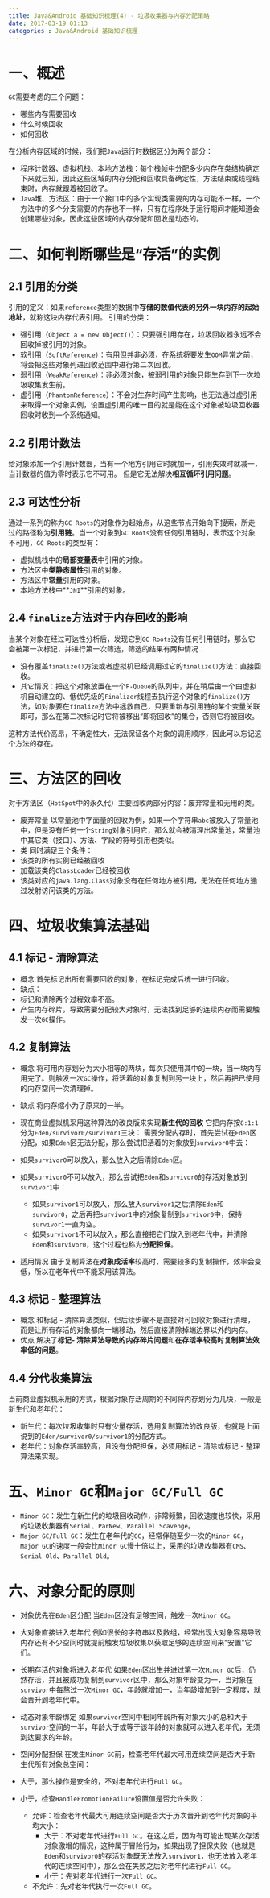 ```yaml
---
title: Java&Android 基础知识梳理(4) - 垃圾收集器与内存分配策略
date: 2017-03-19 01:13
categories : Java&Android 基础知识梳理
---
```

# 一、概述
`GC`需要考虑的三个问题：
- 哪些内存需要回收
- 什么时候回收
- 如何回收

在分析内存区域的时候，我们把`Java`运行时数据区分为两个部分：
- 程序计数器、虚拟机栈、本地方法栈：每个栈帧中分配多少内存在类结构确定下来就已知，因此这些区域的内存分配和回收具备确定性，方法结束或线程结束时，内存就跟着被回收了。
- `Java`堆、方法区：由于一个接口中的多个实现类需要的内存可能不一样，一个方法中的多个分支需要的内存也不一样，只有在程序处于运行期间才能知道会创建哪些对象，因此这些区域的内存分配和回收是动态的。

# 二、如何判断哪些是“存活”的实例
## 2.1 引用的分类
引用的定义：如果`reference`类型的数据中**存储的数值代表的另外一块内存的起始地址**，就称这块内存代表引用。
引用的分类：
- 强引用（`Object a = new Object()`）：只要强引用存在，垃圾回收器永远不会回收掉被引用的对象。
- 软引用（`SoftReference`）：有用但并非必须，在系统将要发生`OOM`异常之前，将会把这些对象列进回收范围中进行第二次回收。
- 弱引用（`WeakReference`）：非必须对象，被弱引用的对象只能生存到下一次垃圾收集发生前。
- 虚引用（`PhantomReference`）：不会对生存时间产生影响，也无法通过虚引用来取得一个对象实例，设置虚引用的唯一目的就是能在这个对象被垃圾回收器回收时收到一个系统通知。

## 2.2 引用计数法
给对象添加一个引用计数器，当有一个地方引用它时就加一，引用失效时就减一，当计数器的值为零时表示它不可用。
但是它无法解决**相互循环引用问题**。
## 2.3 可达性分析
通过一系列的称为`GC Roots`的对象作为起始点，从这些节点开始向下搜索，所走过的路径称为**引用链**。当一个对象到`GC Roots`没有任何引用链时，表示这个对象不可用，`GC Roots`的类型有：
- 虚拟机栈中的**局部变量表**中引用的对象。
- 方法区中**类静态属性**引用的对象。
- 方法区中**常量**引用的对象。
- 本地方法栈中**`JNI`**引用的对象。

## 2.4 `finalize`方法对于内存回收的影响
当某个对象在经过可达性分析后，发现它到`GC Roots`没有任何引用链时，那么它会被第一次标记，并进行第一次筛选，筛选的结果有两种情况：
- 没有覆盖`finalize()`方法或者虚拟机已经调用过它的`finalize()`方法：直接回收。
- 其它情况：把这个对象放置在一个`F-Queue`的队列中，并在稍后由一个由虚拟机自动建立的、低优先级的`Finalizer`线程去执行这个对象的`finalize()`方法，如对象要在`finalize`方法中拯救自己，只要重新与引用链的某个变量关联即可，那么在第二次标记时它将被移出“即将回收”的集合，否则它将被回收。

这种方法代价高昂，不确定性大，无法保证各个对象的调用顺序，因此可以忘记这个方法的存在。

# 三、方法区的回收
对于方法区（`HotSpot`中的永久代）主要回收两部分内容：废弃常量和无用的类。
- 废弃常量
以常量池中字面量的回收为例，如果一个字符串`abc`被放入了常量池中，但是没有任何一个`String`对象引用它，那么就会被清理出常量池，常量池中其它类（接口）、方法、字段的符号引用也类似。
- 类
同时满足三个条件：
 - 该类的所有实例已经被回收
 - 加载该类的`ClassLoader`已经被回收
 - 该类对应的`java.lang.Class`对象没有在任何地方被引用，无法在任何地方通过发射访问该类的方法。

# 四、垃圾收集算法基础
## 4.1 标记 - 清除算法
- 概念
首先标记出所有需要回收的对象，在标记完成后统一进行回收。
- 缺点：
 - 标记和清除两个过程效率不高。
 - 产生内存碎片，导致需要分配较大对象时，无法找到足够的连续内存而需要触发一次`GC`操作。

## 4.2 复制算法
- 概念
将可用内存划分为大小相等的两块，每次只使用其中的一块，当一块内存用完了。则触发一次`GC`操作，将活着的对象复制到另一块上，然后再把已使用的内存空间一次清理掉。
- 缺点
将内存缩小为了原来的一半。
- 现在商业虚拟机采用这种算法的改良版来实现**新生代的回收**
它把内存按`8:1:1`分为`Eden/survivor0/survivor1`三块：
 需要分配内存时，首先尝试在`Eden`区分配，如果`Eden`区无法分配，那么尝试把活着的对象放到`survivor0`中去：
 - 如果`survivor0`可以放入，那么放入之后清除`Eden`区。
 - 如果`survivor0`不可以放入，那么尝试把`Eden`和`survivor0`的存活对象放到`survivor1`中：
   - 如果`survivor1`可以放入，那么放入`survivor1`之后清除`Eden`和`survivor0`，之后再把`survivor1`中的对象复制到`survivor0`中，保持`survivor1`一直为空。
   - 如果`survivor1`不可以放入，那么直接把它们放入到老年代中，并清除`Eden`和`survivor0`，这个过程也称为**分配担保**。

- 适用情况
由于复制算法在**对象成活率**较高时，需要较多的复制操作，效率会变低，所以在老年代中不能采用该算法。

## 4.3 标记 - 整理算法
- 概念
和标记 - 清除算法类似，但后续步骤不是直接对可回收对象进行清理，而是让所有存活的对象都向一端移动，然后直接清除掉端边界以外的内存。
- 优点
解决了**标记- 清除算法导致的内存碎片问题**和**在存活率较高时复制算法效率低的问题**。

## 4.4 分代收集算法
当前商业虚拟机采用的方式，根据对象存活周期的不同将内存划分为几块，一般是新生代和老年代：
- 新生代：每次垃圾收集时只有少量存活，选用复制算法的改良版，也就是上面说到的`Eden/survivor0/survivor1`的分配方式。
- 老年代：对象存活率较高，且没有分配担保，必须用标记 - 清除或标记 - 整理算法来实现。

# 五、`Minor GC`和`Major GC/Full GC`
- `Minor GC`：发生在新生代的垃圾回收动作，非常频繁，回收速度也较快，采用的垃圾收集器有`Serial`、`ParNew`、`Parallel Scavenge`。
- `Major GC/Full GC`：发生在老年代的`GC`，经常伴随至少一次的`Minor GC`，`Major GC`的速度一般会比`Minor GC`慢十倍以上，采用的垃圾收集器有`CMS`、`Serial Old`、`Parallel Old`。

# 六、对象分配的原则
- 对象优先在`Eden`区分配
当`Eden`区没有足够空间，触发一次`Minor GC`。

- 大对象直接进入老年代
例如很长的字符串以及数组，经常出现大对象容易导致内存还有不少空间时就提前触发垃圾收集以获取足够的连续空间来“安置”它们。

- 长期存活的对象将进入老年代 
如果`Eden`区出生并进过第一次`Minor GC`后，仍然存活，并且被成功复制到`survivor`区中，那么对象年龄变为一，当对象在`survivor`中每熬过一次`Minor GC`，年龄就增加一，当年龄增加到一定程度，就会晋升到老年代中。

- 动态对象年龄绑定
如果`survivor`空间中相同年龄所有对象大小的总和大于`survivor`空间的一半，年龄大于或等于该年龄的对象就可以进入老年代，无须到达要求的年龄。

- 空间分配担保
在发生`Minor GC`前，检查老年代最大可用连续空间是否大于新生代所有对象总空间：
 - 大于，那么操作是安全的，不对老年代进行`Full GC`。
 - 小于，检查`HandlePromotionFailure`设置值是否允许失败：
   - 允许：检查老年代最大可用连续空间是否大于历次晋升到老年代对象的平均大小：
      - 大于：不对老年代进行`Full GC`。在这之后，因为有可能出现某次存活对象激增的情况，这种属于冒险行为，如果出现了担保失败（也就是`Eden`和`survivor0`的存活对象既无法放入`survivor1`，也无法放入老年代的连续空间中），那么会在失败之后对老年代进行`Full GC`。
      - 小于：先对老年代进行一次`Full GC`。
   - 不允许：先对老年代执行一次`Full GC`。
